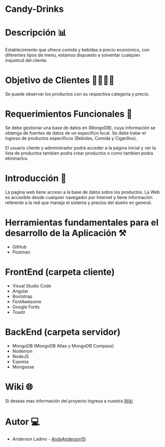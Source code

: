 # Candy-Drinks
# Descripción 📊
Establecimiento que ofrece comida y bebidas a precio económico, con diferentes tipos de menu, estamos dispuesto a solventar cualquier inquietud del cliente.

# Objetivo de Clientes 👨‍👨‍👦‍👦
Se puede observar los productos con su respectiva categoría y precio.
# Requerimientos Funcionales 📑
Se debe gestionar una base de datos en (MongoDB), cuya información se obtenga de fuentes de datos de un especifico local. Se debe tratar el ingreso de productos especificos (Bebidas, Comida y Cigarillos).

El usuario cliente y administrador podrá acceder a la página inicial y ver la lista de productos tambien podra crear productos o como tambien podra eliminarlos.

# Introducción 📃
La pagina web tiene acceso a la base de datos sobre los productos. La Web es accesible desde cualquier navegador por Internet y tiene información referente a la red que maneja el sistema y precios del dueño en general.

# Herramientas fundamentales para el desarrollo de la Aplicación ⚒️
* GitHub
* Postman

# FrontEnd (carpeta cliente)
* Visual Studio Code
* Angular
* Bootstrap
* FontAwesome
* Google Fonts
* Toastr

# BackEnd (carpeta servidor)
* MongoDB (MongoDB Atlas y MongoDB Compass)
* Nodemon
* NodeJS
* Express
* Mongoose

# Wiki 🌐
<html>
<body>
  <p>Si deseas mas información del proyecto ingresa a nuestra  <a href="https://github.com/AndyAnderson15/CandyDrinks/wiki/Realizaci%C3%B3n-del-Proyecto">Wiki</a></p>
</body>
</html>

# Autor 💻
* <p>Anderson Ladino - <a href="https://github.com/AndyAnderson15">AndyAnderson15</a></p>




